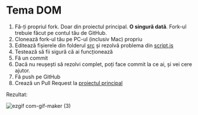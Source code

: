 # Tema DOM

1. Fă-ți propriul fork. Doar din proiectul principal. **O singură dată**. Fork-ul trebuie făcut pe contul tău de GitHub.
2. Clonează fork-ul tău pe PC-ul (inclusiv Mac) propriu
3. Editează fișierele din folderul [src](./src/) și rezolvă problema din [script.js](./src/script.js)
4. Testează să fii sigură că ai funcționează
5. Fă un commit 
6. Dacă nu reușești să rezolvi complet, poți face commit la ce ai, și vei cere ajutor.
7. Fă push pe GitHub
8. Crează un Pull Request la [proiectul principal](https://github.com/ITSchool-Web-Heroines/Tema-DOM/pulls)
 
Rezultat:

 ![ezgif com-gif-maker (3)](https://user-images.githubusercontent.com/32037529/212146510-507493ca-b607-4c09-94db-4c8fe7ad20da.gif)
